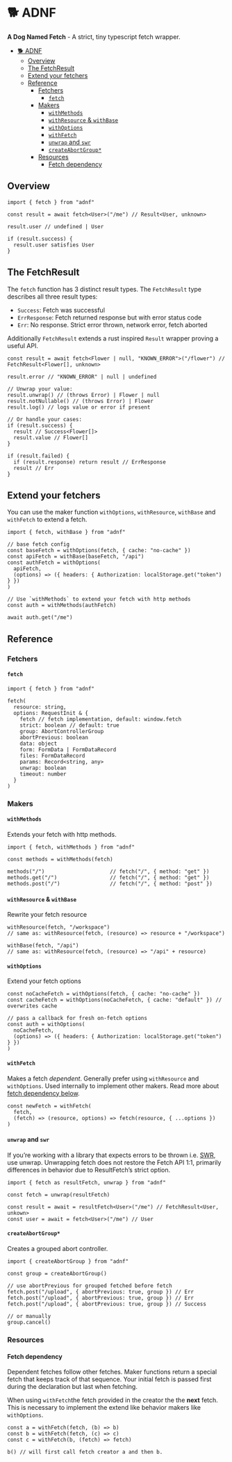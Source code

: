 # 🐕 ADNF
**A Dog Named Fetch** - A strict, tiny typescript fetch wrapper.

- [🐕 ADNF](#-adnf)
   * [Overview](#overview)
   * [The FetchResult](#the-fetchresult)
   * [Extend your fetchers](#extend-your-fetchers)
   * [Reference](#reference)
      + [Fetchers](#fetchers)
         - [`fetch`](#fetch)
      + [Makers](#makers)
         - [`withMethods`](#withmethods)
         - [`withResource` & `withBase`](#withresource-withbase)
         - [`withOptions`](#withoptions)
         - [`withFetch`](#withfetch)
         - [`unwrap` and `swr`](#unwrap-and-swr)
         - [`createAbortGroup*`](#createabortgroup)
      + [Resources](#resources)
         - [Fetch dependency](#fetch-dependency)

## Overview

```tsx
import { fetch } from "adnf"

const result = await fetch<User>("/me") // Result<User, unknown>

result.user // undefined | User

if (result.success) {
  result.user satisfies User
}
```

## The FetchResult

The `fetch` function has 3 distinct result types. The `FetchResult` type describes all three result types:

- `Success`: Fetch was successful
- `ErrResponse`: Fetch returned response but with error status code
- `Err`: No response. Strict error thrown, network error, fetch aborted

Additionally `FetchResult` extends a rust inspired `Result` wrapper proving a useful API.

```tsx
const result = await fetch<Flower | null, "KNOWN_ERROR">("/flower") // FetchResult<Flower[], unknown>

result.error // "KNOWN_ERROR" | null | undefined

// Unwrap your value:
result.unwrap() // (throws Error) | Flower | null
result.notNullable() // (throws Error) | Flower
result.log() // logs value or error if present

// Or handle your cases:
if (result.success) {
  result // Success<Flower[]>
  result.value // Flower[]
}

if (result.failed) {
  if (result.response) return result // ErrResponse
  result // Err
}
```

## Extend your fetchers

You can use the maker function `withOptions`, `withResource`, `withBase` and `withFetch` to extend a fetch.

```tsx
import { fetch, withBase } from "adnf"

// base fetch config
const baseFetch = withOptions(fetch, { cache: "no-cache" })
const apiFetch = withBase(baseFetch, "/api")
const authFetch = withOptions(
  apiFetch,
  (options) => ({ headers: { Authorization: localStorage.get("token") } })
)

// Use `withMethods` to extend your fetch with http methods
const auth = withMethods(authFetch)

await auth.get("/me")
```

## Reference

### Fetchers

#### `fetch`

```tsx
import { fetch } from "adnf"

fetch(
  resource: string,
  options: RequestInit & {
    fetch // fetch implementation, default: window.fetch
    strict: boolean // default: true
    group: AbortControllerGroup
    abortPrevious: boolean
    data: object
    form: FormData | FormDataRecord
    files: FormDataRecord
    params: Record<string, any>
    unwrap: boolean
    timeout: number
  }
)
```

### Makers

#### `withMethods`

Extends your fetch with http methods.

```tsx
import { fetch, withMethods } from "adnf"

const methods = withMethods(fetch)

methods("/")                     // fetch("/", { method: "get" })
methods.get("/")                 // fetch("/", { method: "get" })
methods.post("/")                // fetch("/", { method: "post" })
```

#### `withResource` & `withBase`

Rewrite your fetch resource

```tsx
withResource(fetch, "/workspace")
// same as: withResource(fetch, (resource) => resource + "/workspace")

withBase(fetch, "/api")
// same as: withResource(fetch, (resource) => "/api" + resource)
```

#### `withOptions`

Extend your fetch options

```tsx
const noCacheFetch = withOptions(fetch, { cache: "no-cache" })
const cacheFetch = withOptions(noCacheFetch, { cache: "default" }) // overwrites cache

// pass a callback for fresh on-fetch options
const auth = withOptions(
  noCacheFetch,
  (options) => ({ headers: { Authorization: localStorage.get("token") } })
)
```

#### `withFetch`

Makes a fetch *dependent*. Generally prefer using `withResource` and `withOptions`. Used internally to implement other makers. Read more about [fetch dependency below](#fetch-dependency).

```tsx
const newFetch = withFetch(
  fetch,
  (fetch) => (resource, options) => fetch(resource, { ...options })
)
```

#### `unwrap` and `swr`

If you’re working with a library that expects errors to be thrown i.e. [SWR](https://swr.vercel.app/docs/error-handling), use unwrap. Unwrapping fetch does not restore the Fetch API 1:1, primarily differences in behavior due to ResultFetch’s strict option.

```tsx
import { fetch as resultFetch, unwrap } from "adnf"

const fetch = unwrap(resultFetch)

const result = await = resultFetch<User>("/me") // FetchResult<User, unkown>
const user = await = fetch<User>("/me") // User
```

#### `createAbortGroup*`

Creates a grouped abort controller.

```tsx
import { createAbortGroup } from "adnf"

const group = createAbortGroup()

// use abortPrevious for grouped fetched before fetch
fetch.post("/upload", { abortPrevious: true, group }) // Err
fetch.post("/upload", { abortPrevious: true, group }) // Err
fetch.post("/upload", { abortPrevious: true, group }) // Success

// or manually
group.cancel()
```

### Resources

#### Fetch dependency

Dependent fetches follow other fetches. Maker functions return a special fetch that keeps track of that sequence. Your initial fetch is passed first during the declaration but last when fetching.

When using `withFetch`the fetch provided in the creator the the **next** fetch. This is necessary to implement the extend like behavior makers like `withOptions`.

```tsx
const a = withFetch(fetch, (b) => b)
const b = withFetch(fetch, (c) => c)
const c = withFetch(b, (fetch) => fetch)

b() // will first call fetch creator a and then b.
```

